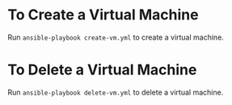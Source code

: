 # To Create a Virtual Machine
Run `ansible-playbook create-vm.yml` to create a virtual machine.

# To Delete a Virtual Machine
Run `ansible-playbook delete-vm.yml` to delete a virtual machine.
